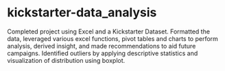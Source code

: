 # kickstarter-data_analysis
Completed project using Excel and a Kickstarter Dataset. Formatted the data, leveraged various excel functions, pivot tables and charts to perform analysis, derived insight, and made recommendations to aid future campaigns. Identified outliers by applying descriptive statistics and visualization of distribution using boxplot.
